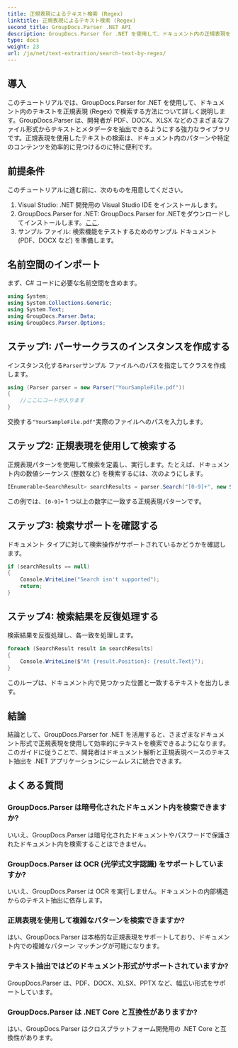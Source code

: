```yaml
---
title: 正規表現によるテキスト検索 (Regex)
linktitle: 正規表現によるテキスト検索 (Regex)
second_title: GroupDocs.Parser .NET API
description: GroupDocs.Parser for .NET を使用して、ドキュメント内の正規表現を使用してテキストを検索する方法を学習します。特定のコンテンツを簡単に抽出します。
type: docs
weight: 23
url: /ja/net/text-extraction/search-text-by-regex/
---
```

## 導入
このチュートリアルでは、GroupDocs.Parser for .NET を使用して、ドキュメント内のテキストを正規表現 (Regex) で検索する方法について詳しく説明します。GroupDocs.Parser は、開発者が PDF、DOCX、XLSX などのさまざまなファイル形式からテキストとメタデータを抽出できるようにする強力なライブラリです。正規表現を使用したテキストの検索は、ドキュメント内のパターンや特定のコンテンツを効率的に見つけるのに特に便利です。
## 前提条件
このチュートリアルに進む前に、次のものを用意してください。
1. Visual Studio: .NET 開発用の Visual Studio IDE をインストールします。
2.  GroupDocs.Parser for .NET: GroupDocs.Parser for .NETをダウンロードしてインストールします。[ここ](https://releases.groupdocs.com/parser/net/).
3. サンプル ファイル: 検索機能をテストするためのサンプル ドキュメント (PDF、DOCX など) を準備します。

## 名前空間のインポート
まず、C# コードに必要な名前空間を含めます。
```csharp
using System;
using System.Collections.Generic;
using System.Text;
using GroupDocs.Parser.Data;
using GroupDocs.Parser.Options;
```
## ステップ1: パーサークラスのインスタンスを作成する
インスタンス化する`Parser`サンプル ファイルへのパスを指定してクラスを作成します。
```csharp
using (Parser parser = new Parser("YourSampleFile.pdf"))
{
    //ここにコードが入ります
}
```
交換する`"YourSampleFile.pdf"`実際のファイルへのパスを入力します。
## ステップ2: 正規表現を使用して検索する
正規表現パターンを使用して検索を定義し、実行します。たとえば、ドキュメント内の数値シーケンス (整数など) を検索するには、次のようにします。
```csharp
IEnumerable<SearchResult> searchResults = parser.Search("[0-9]+", new SearchOptions(true, false, true));
```
この例では、`[0-9]+` 1 つ以上の数字に一致する正規表現パターンです。
## ステップ3: 検索サポートを確認する
ドキュメント タイプに対して検索操作がサポートされているかどうかを確認します。
```csharp
if (searchResults == null)
{
    Console.WriteLine("Search isn't supported");
    return;
}
```
## ステップ4: 検索結果を反復処理する
検索結果を反復処理し、各一致を処理します。
```csharp
foreach (SearchResult result in searchResults)
{
    Console.WriteLine($"At {result.Position}: {result.Text}");
}
```
このループは、ドキュメント内で見つかった位置と一致するテキストを出力します。

## 結論
結論として、GroupDocs.Parser for .NET を活用すると、さまざまなドキュメント形式で正規表現を使用して効率的にテキストを検索できるようになります。このガイドに従うことで、開発者はドキュメント解析と正規表現ベースのテキスト抽出を .NET アプリケーションにシームレスに統合できます。

## よくある質問
### GroupDocs.Parser は暗号化されたドキュメント内を検索できますか?
いいえ、GroupDocs.Parser は暗号化されたドキュメントやパスワードで保護されたドキュメント内を検索することはできません。
### GroupDocs.Parser は OCR (光学式文字認識) をサポートしていますか?
いいえ、GroupDocs.Parser は OCR を実行しません。ドキュメントの内部構造からのテキスト抽出に依存します。
### 正規表現を使用して複雑なパターンを検索できますか?
はい、GroupDocs.Parser は本格的な正規表現をサポートしており、ドキュメント内での複雑なパターン マッチングが可能になります。
### テキスト抽出ではどのドキュメント形式がサポートされていますか?
GroupDocs.Parser は、PDF、DOCX、XLSX、PPTX など、幅広い形式をサポートしています。
### GroupDocs.Parser は .NET Core と互換性がありますか?
はい、GroupDocs.Parser はクロスプラットフォーム開発用の .NET Core と互換性があります。